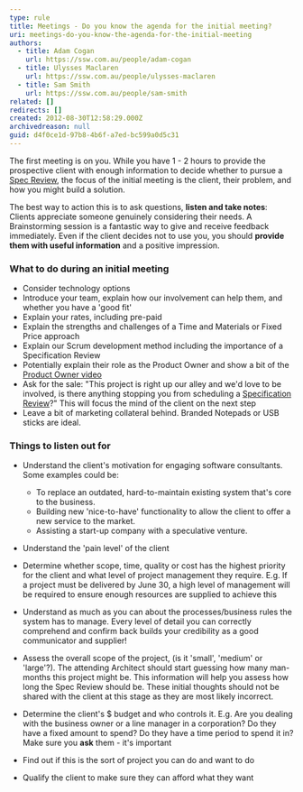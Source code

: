```yaml
---
type: rule
title: Meetings - Do you know the agenda for the initial meeting?
uri: meetings-do-you-know-the-agenda-for-the-initial-meeting
authors:
  - title: Adam Cogan
    url: https://ssw.com.au/people/adam-cogan
  - title: Ulysses Maclaren
    url: https://ssw.com.au/people/ulysses-maclaren
  - title: Sam Smith
    url: https://ssw.com.au/people/sam-smith
related: []
redirects: []
created: 2012-08-30T12:58:29.000Z
archivedreason: null
guid: d4f0ce1d-97b8-4b6f-a7ed-bc599a0d5c31
---
```

The first meeting is on you. While you have 1 - 2 hours to provide the prospective client with enough information to decide whether to pursue a [Spec Review](/rules-to-better-specification-reviews), the focus of the initial meeting is the client, their problem, and how you might build a solution.

The best way to action this is to ask questions, **listen and take notes**: Clients appreciate someone genuinely considering their needs. A Brainstorming session is a fantastic way to give and receive feedback immediately. Even if the client decides not to use you, you should **provide them with useful information** and a positive impression.

<!--endintro-->

### What to do during an initial meeting

* Consider technology options
* Introduce your team, explain how our involvement can help them, and whether you have a 'good fit'
* Explain your rates, including pre-paid
* Explain the strengths and challenges of a Time and Materials or Fixed Price approach
* Explain our Scrum development method including the importance of a Specification Review
* Potentially explain their role as the Product Owner and show a bit of the [Product Owner video](https://www.youtube.com/watch?v=3eljozEWpf8)
* Ask for the sale: "This project is right up our alley and we'd love to be involved, is there anything stopping you from scheduling a [Specification Review](/do-you-ensure-an-excellent-1st-date-aka-winning-customers-via-a-smaller-specification-review)?" This will focus the mind of the client on the next step
* Leave a bit of marketing collateral behind. Branded Notepads or USB sticks are ideal.

### Things to listen out for

* Understand the client's motivation for engaging software consultants. Some examples could be: 

  * To replace an outdated, hard-to-maintain existing system that's core to the business.
  * Building new 'nice-to-have' functionality to allow the client to offer a new service to the market. 
  * Assisting a start-up company with a speculative venture.
* Understand the 'pain level' of the client
* Determine whether scope, time, quality or cost has the highest priority for the client and what level of project management they require. E.g. If a project must be delivered by June 30, a high level of management will be required to ensure enough resources are supplied to achieve this
* Understand as much as you can about the processes/business rules the system has to manage. Every level of detail you can correctly comprehend and confirm back builds your credibility as a good communicator and supplier!
* Assess the overall scope of the project, (is it 'small', 'medium' or 'large'?). The attending Architect should start guessing how many man-months this project might be. This information will help you assess how long the Spec Review should be. These initial thoughts should not be shared with the client at this stage as they are most likely incorrect.
* Determine the client's $ budget and who controls it. E.g. Are you dealing with the business owner or a line manager in a corporation? Do they have a fixed amount to spend? Do they have a time period to spend it in?  
  Make sure you **ask** them - it's important
* Find out if this is the sort of project you can do and want to do
* Qualify the client to make sure they can afford what they want
